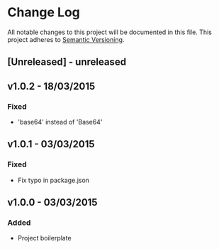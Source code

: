 # Change Log
All notable changes to this project will be documented in this file.
This project adheres to [Semantic Versioning](http://semver.org/).

## [Unreleased] - unreleased

## v1.0.2 - 18/03/2015

### Fixed
- 'base64' instead of 'Base64'

## v1.0.1 - 03/03/2015

### Fixed
- Fix typo in package.json

## v1.0.0 - 03/03/2015

### Added
- Project boilerplate
